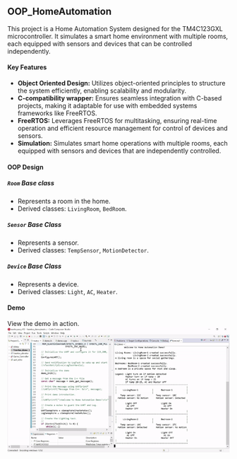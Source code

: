 ## OOP_HomeAutomation

This project is a Home Automation System designed for the TM4C123GXL microcontroller. It simulates a smart home environment with multiple rooms, each equipped with sensors and devices that can be controlled independently.

#### Key Features
- **Object Oriented Design:** Utilizes object-oriented principles to structure the system efficiently, enabling scalability and modularity.
- **C-compatibility wrapper:** Ensures seamless integration with C-based projects, making it adaptable for use with embedded systems frameworks like FreeRTOS.
- **FreeRTOS:** Leverages FreeRTOS for multitasking, ensuring real-time operation and efficient resource management for control of devices and sensors.
- **Simulation:** Simulates smart home operations with multiple rooms, each equipped with sensors and devices that are independently controlled.

#### OOP Design
##### **`Room` Base class**
- Represents a room in the home.
- Derived classes: `LivingRoom`, `BedRoom`.
##### **`Sensor` Base Class**
- Represents a sensor.
- Derived classes: `TempSensor`, `MotionDetector`.
##### **`Device` Base Class**
- Represents a device.
- Derived classes: `Light`, `AC`, `Heater`.

#### Demo
View the demo in action. ![Home Automation Demo](./home_auto.gif) 
